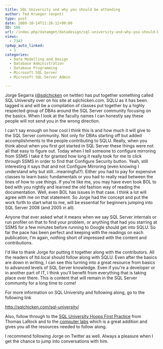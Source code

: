 ```yaml
---
title: SQL University and why you should be attending
author: Ted Krueger (onpnt)
type: post
date: 2009-10-14T11:26:12+00:00
ID: 586
url: /index.php/datamgmt/datadesign/sql-university-and-why-you-should-be-att/
views:
  - 7347
rp4wp_auto_linked:
  - 1
categories:
  - Data Modelling and Design
  - Database Administration
  - Database Programming
  - Microsoft SQL Server
  - Microsoft SQL Server Admin

---
```

Jorge Segarra ([@sqlchicken][1] on twitter) has put together something called SQL University over on his site at sqlchicken.com. SQLU as it has been tagged is and will be a compilation of classes put together by a highly respected group of DBAs around the SQL Server community focusing on the basics. When I look at the faculty names I can honestly say these people will not send you in the wrong direction. 

I can't say enough on how cool I think this is and how much it will give to the SQL Server community. Not only for DBAs starting off but added accomplishments to the people contributing to SQLU. Really, when you think about when you first got started in SQL Server these things were not all that easy to figure out. Today when I tell someone to configure mirroring from SSMS I take it for granted how long it really took for me to click through SSMS in order to find that Configure Security button. Yeah, still interesting it says that and not Configure Mirroring (even knowing I understand why but still...meaningful?). Either you had to pay for expensive classes to learn basic fundamentals or you had to really read between the lines of how to use things. If you're like me, you may have even took BOL to bed with you nightly and learned the old fashion way of reading the documentation. Well, even BOL has issues in that case. I think a lot will agree with me on that statement. So Jorge had the concept and put the work forth to start what to me, will be essential for beginners jumping into SQL Server 2008 (and 2005 in all). 

Anyone that ever asked what it means when we say SQL Server internals or run profiler on that to find your problem, or anything that had you starring at SSMS for a few minutes before running to Google should get into SQLU. So far the pace has been perfect and keeping with the readings on each publication; I'm again, nothing short of impressed with the content and contributions.

I'd like to thank Jorge for putting it together along with the contributors. All the readers of ltd.local should follow along with SQLU. Even after the basics are down in writing, I can see this turning into a great resource from basics to advanced levels of SQL Server knowledge. Even if you're a developer or in another part of IT, I think you'll benefit from everything that is taking place over there. This is content that will remain in the SQL Server community for a long time to come!

For more information on SQL University and following along, go to the following link

http://sqlchicken.com/sql-university/

Also, follow through to the [SQL University Hoops First Practice][2] from Thomas LaRock and to the [computer labs][3] which is a great addition and gives you all the resources needed to follow along.

I recommend following Jorge on Twitter as well. Always a pleasure when I get the chance to jump into conversations with him.

 [1]: http://twitter.com/sqlchicken
 [2]: http://tomlarock.com/2009/10/sql-university-hoops-first-practice/
 [3]: http://test.sqlserverbeta.com/